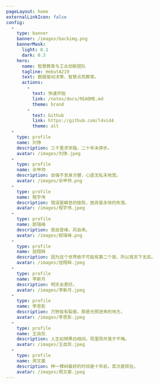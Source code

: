 ```yaml
---
pageLayout: home
externalLinkIcon: false
config:
  -
    type: banner
    banner: /images/backimg.png
    bannerMask:
      light: 0.1
      dark: 0.3
    hero:
      name: 智慧教育与工业创新团队
      tagline: HebutA219
      text: 数据驱动决策，智慧点亮教育。
      actions:
        -
          text: 快速开始
          link: /notes/docs/README.md
          theme: brand
        -
          text: Github
          link: https://github.com/l4vid4
          theme: alt
  -
    type: profile
    name: 刘铮
    description: 三千里求学路，二十年未停步。
    avatar: /images/刘铮.jpeg
  -
    type: profile
    name: 佘甲帅
    description: 自强不息身方健，心底无私天地宽。
    avatar: /images/佘甲帅.png
  -
    type: profile
    name: 程宇伟
    description: 错误是瞬息的挫败，放弃是永恒的失落。
    avatar: /images/程宇伟.jpeg
  -
    type: profile
    name: 郎瑞峰
    description: 我自登峰，风自来。
    avatar: /images/郎瑞峰.png
  -
    type: profile
    name: 屈翔辉
    description: 因为这个世界绝不可能有第二个我，所以我天下无双。
    avatar: /images/屈翔辉.jpeg
  -
    type: profile
    name: 李新月
    description: 明天会更好。
    avatar: /images/李新月.jpeg
  -
    type: profile
    name: 李思影
    description: 万物皆有裂痕，那是光照进来的地方。
    avatar: /images/李思影.jpeg
  -
    type: profile
    name: 王自凯
    description: 人生如棋黑白相间，局里局外落子不悔。
    avatar: /images/王自凯.jpeg
  -
    type: profile
    name: 周文豪
    description: 种一棵树最好的时间是十年前，其次是现在。
    avatar: /images/周文豪.jpeg
---
```

